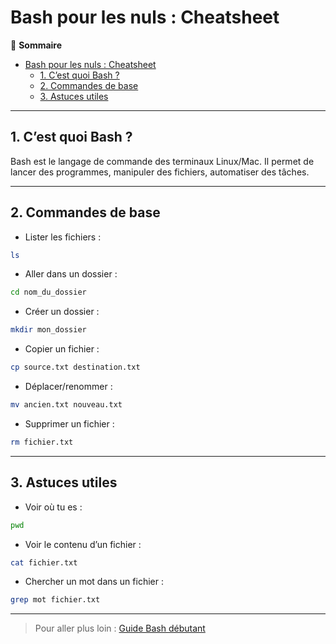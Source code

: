 # Bash pour les nuls : Cheatsheet

📑 **Sommaire**
- [Bash pour les nuls : Cheatsheet](#bash-pour-les-nuls--cheatsheet)
  - [1. C’est quoi Bash ?](#1-cest-quoi-bash-)
  - [2. Commandes de base](#2-commandes-de-base)
  - [3. Astuces utiles](#3-astuces-utiles)

---

## 1. C’est quoi Bash ?
Bash est le langage de commande des terminaux Linux/Mac. Il permet de lancer des programmes, manipuler des fichiers, automatiser des tâches.

---

## 2. Commandes de base
- Lister les fichiers :
```bash
ls
```
- Aller dans un dossier :
```bash
cd nom_du_dossier
```
- Créer un dossier :
```bash
mkdir mon_dossier
```
- Copier un fichier :
```bash
cp source.txt destination.txt
```
- Déplacer/renommer :
```bash
mv ancien.txt nouveau.txt
```
- Supprimer un fichier :
```bash
rm fichier.txt
```

---

## 3. Astuces utiles
- Voir où tu es :
```bash
pwd
```
- Voir le contenu d’un fichier :
```bash
cat fichier.txt
```
- Chercher un mot dans un fichier :
```bash
grep mot fichier.txt
```

---

> Pour aller plus loin : [Guide Bash débutant](https://linux.die.net/man/1/bash)
